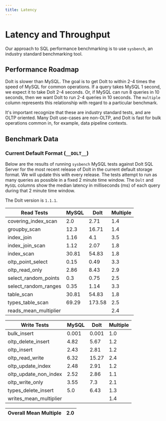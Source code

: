 ```yaml
---
title: Latency
---
```


# Latency and Throughput

Our approach to SQL performance benchmarking is to use `sysbench`, an
industry standard benchmarking tool.

## Performance Roadmap

Dolt is slower than MySQL. The goal is to get Dolt to within 2-4 times
the speed of MySQL for common operations. If a query takes MySQL 1
second, we expect it to take Dolt 2-4 seconds. Or, if MySQL can run 8
queries in 10 seconds, then we want Dolt to run 2-4 queries in 10
seconds. The `multiple` column represents this relationship with
regard to a particular benchmark.

It's important recognize that these are industry standard tests, and
are OLTP oriented. Many Dolt use-cases are non-OLTP, and Dolt is fast
for bulk operations common in, for example, data pipeline contexts.

## Benchmark Data

### Current Default Format (`__DOLT__`)

Below are the results of running `sysbench` MySQL tests against Dolt
SQL Server for the most recent release of Dolt in the current default 
storage format. We will update this with every release. The tests 
attempt to run as many queries as possible in a fixed 2 minute time 
window. The `Dolt` and `MySQL` columns show the median latency in 
milliseconds (ms) of each query during that 2 minute time window.

The Dolt version is `1.1.1`.

<!-- START___DOLT___LATENCY_RESULTS_TABLE -->
|       Read Tests        | MySQL |  Dolt  | Multiple |
|-------------------------|-------|--------|----------|
| covering\_index\_scan   |   2.0 |   2.71 |      1.4 |
| groupby\_scan           |  12.3 |  16.71 |      1.4 |
| index\_join             |  1.16 |    4.1 |      3.5 |
| index\_join\_scan       |  1.12 |   2.07 |      1.8 |
| index\_scan             | 30.81 |  54.83 |      1.8 |
| oltp\_point\_select     |  0.15 |   0.49 |      3.3 |
| oltp\_read\_only        |  2.86 |   8.43 |      2.9 |
| select\_random\_points  |   0.3 |   0.75 |      2.5 |
| select\_random\_ranges  |  0.35 |   1.14 |      3.3 |
| table\_scan             | 30.81 |  54.83 |      1.8 |
| types\_table\_scan      | 69.29 | 173.58 |      2.5 |
| reads\_mean\_multiplier |       |        |      2.4 |

|       Write Tests        | MySQL | Dolt  | Multiple |
|--------------------------|-------|-------|----------|
| bulk\_insert             | 0.001 | 0.001 |      1.0 |
| oltp\_delete\_insert     |  4.82 |  5.67 |      1.2 |
| oltp\_insert             |  2.43 |  2.81 |      1.2 |
| oltp\_read\_write        |  6.32 | 15.27 |      2.4 |
| oltp\_update\_index      |  2.48 |  2.91 |      1.2 |
| oltp\_update\_non\_index |  2.52 |  2.86 |      1.1 |
| oltp\_write\_only        |  3.55 |   7.3 |      2.1 |
| types\_delete\_insert    |   5.0 |  6.43 |      1.3 |
| writes\_mean\_multiplier |       |       |      1.4 |

| Overall Mean Multiple | 2.0 |
|-----------------------|-----|
<!-- END___DOLT___LATENCY_RESULTS_TABLE -->
<br/>

